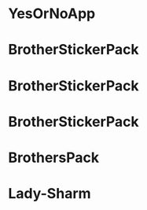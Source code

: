 # YesOrNoApp
# BrotherStickerPack
# BrotherStickerPack
# BrotherStickerPack
# BrothersPack
# Lady-Sharm
